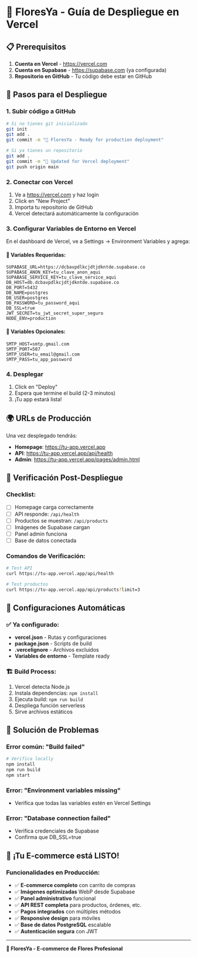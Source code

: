 # 🚀 FloresYa - Guía de Despliegue en Vercel

## 📋 Prerequisitos

1. **Cuenta en Vercel** - https://vercel.com
2. **Cuenta en Supabase** - https://supabase.com (ya configurada)
3. **Repositorio en GitHub** - Tu código debe estar en GitHub

## 🔧 Pasos para el Despliegue

### 1. **Subir código a GitHub**
```bash
# Si no tienes git inicializado
git init
git add .
git commit -m "🌸 FloresYa - Ready for production deployment"

# Si ya tienes un repositorio
git add .
git commit -m "🚀 Updated for Vercel deployment"
git push origin main
```

### 2. **Conectar con Vercel**
1. Ve a https://vercel.com y haz login
2. Click en "New Project"
3. Importa tu repositorio de GitHub
4. Vercel detectará automáticamente la configuración

### 3. **Configurar Variables de Entorno en Vercel**
En el dashboard de Vercel, ve a Settings → Environment Variables y agrega:

#### 🔐 Variables Requeridas:
```
SUPABASE_URL=https://dcbavpdlkcjdtjdkntde.supabase.co
SUPABASE_ANON_KEY=tu_clave_anon_aqui
SUPABASE_SERVICE_KEY=tu_clave_service_aqui
DB_HOST=db.dcbavpdlkcjdtjdkntde.supabase.co
DB_PORT=5432
DB_NAME=postgres
DB_USER=postgres
DB_PASSWORD=tu_password_aqui
DB_SSL=true
JWT_SECRET=tu_jwt_secret_super_seguro
NODE_ENV=production
```

#### 📧 Variables Opcionales:
```
SMTP_HOST=smtp.gmail.com
SMTP_PORT=587
SMTP_USER=tu_email@gmail.com
SMTP_PASS=tu_app_password
```

### 4. **Desplegar**
1. Click en "Deploy"
2. Espera que termine el build (2-3 minutos)
3. ¡Tu app estará lista!

## 🌍 URLs de Producción

Una vez desplegado tendrás:
- **Homepage**: https://tu-app.vercel.app
- **API**: https://tu-app.vercel.app/api/health
- **Admin**: https://tu-app.vercel.app/pages/admin.html

## 🎯 Verificación Post-Despliegue

### Checklist:
- [ ] Homepage carga correctamente
- [ ] API responde: `/api/health`
- [ ] Productos se muestran: `/api/products`
- [ ] Imágenes de Supabase cargan
- [ ] Panel admin funciona
- [ ] Base de datos conectada

### Comandos de Verificación:
```bash
# Test API
curl https://tu-app.vercel.app/api/health

# Test productos
curl https://tu-app.vercel.app/api/products?limit=3
```

## 🔧 Configuraciones Automáticas

### ✅ Ya configurado:
- **vercel.json** - Rutas y configuraciones
- **package.json** - Scripts de build
- **.vercelignore** - Archivos excluidos
- **Variables de entorno** - Template ready

### 🏗️ Build Process:
1. Vercel detecta Node.js
2. Instala dependencias: `npm install`
3. Ejecuta build: `npm run build`
4. Despliega función serverless
5. Sirve archivos estáticos

## 🚨 Solución de Problemas

### Error común: "Build failed"
```bash
# Verifica locally
npm install
npm run build
npm start
```

### Error: "Environment variables missing"
- Verifica que todas las variables estén en Vercel Settings

### Error: "Database connection failed"
- Verifica credenciales de Supabase
- Confirma que DB_SSL=true

## 🎉 ¡Tu E-commerce está LISTO!

### Funcionalidades en Producción:
- ✅ **E-commerce completo** con carrito de compras
- ✅ **Imágenes optimizadas** WebP desde Supabase
- ✅ **Panel administrativo** funcional
- ✅ **API REST completa** para productos, órdenes, etc.
- ✅ **Pagos integrados** con múltiples métodos
- ✅ **Responsive design** para móviles
- ✅ **Base de datos PostgreSQL** escalable
- ✅ **Autenticación segura** con JWT

---
**🌸 FloresYa - E-commerce de Flores Profesional**
